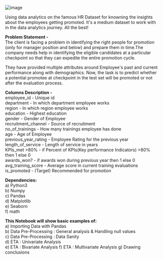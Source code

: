 ![image](https://user-images.githubusercontent.com/74640176/171987772-0b2a4714-331e-4611-b188-93d72c3cfb19.png)

Using data analytics on the famous HR Dataset for knowning the insights about the employees getting promoted.
It's a medium dataset to work with in the data analytics journey. All the best!

<B>Problem Statement - </B><br />
The client is facing a problem in identifying the right people for promotion (only for manager position and below) and prepare them in time.The company needs help in identifying the eligible candidates at a particular checkpoint so that they can expedite the entire promotion cycle.

They have provided multiple attributes around Employee's past and current performance along with demographics. Now, the task is to predict whether a potential promotee at checkpoint in the test set will be promoted or not after the evaluation process.

<B>Columns Description -</B><br />
employee_id - Unique id<br />
department - In which department employee works<br />
region - In which region employee works<br />
education - Highest education<br />
gender - Gender of Employee<br />
recruitment_channel - Source of recruitment<br />
no_of_trainings - How many trainings employee has done<br />
age - Age of Employee<br />
previous_year_rating - Employee Rating for the previous year<br />
length_of_service - Length of service in years<br />
KPIs_met >80% - if Percent of KPIs(Key performance Indicators) >80% then 1 else 0<br />
awards_won? - if awards won during previous year then 1 else 0<br />
avg_training_score - Average score in current training evaluations<br />
is_promoted - (Target) Recommended for promotion<br />
  
<B>Dependencies:</B><br />
  a) Python3<br />
  b) Numpy<br />
  c) Pandas<br />
  d) Matplotlib<br />
  e) Seaborn<br />
  f) math<br />
  
<B>This Notebook will show basic examples of:</B><br />
  a) Importing Data with Pandas<br />
  b) Data Pre-Processing : General analysis & Handling null values <br />
  c) Data Pre-Processing : Data Sanity <br />
  d) ETA : Univariate Analysis <br />
  e) ETA : Bivariate Analysis
  f) ETA : Multivariate Analysis
  g) Drawing conclusions<br />
